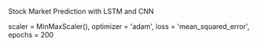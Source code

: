 Stock Market Prediction with LSTM and CNN

scaler = MinMaxScaler(),
optimizer = 'adam',
loss = 'mean_squared_error',
epochs = 200

